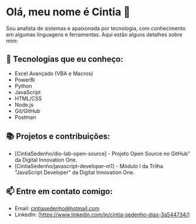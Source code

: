# Olá, meu nome é Cintia 👋

Sou analista de sistemas e apaixonada por tecnologia, com conhecimento em algumas linguagens e ferramentas. Aqui estão alguns detalhes sobre mim:

## 🚀 Tecnologias que eu conheço:
- Excel Avançado (VBA e Macros)
- PowerBi
- Python
- JavaScript
- HTML/CSS
- Node.js
- Git/GitHub
- Postman

## 📚 Projetos e contribuições:
- [CintiaSedenho/dio-lab-open-source] - Projeto Open Source no GitHub" da Digital Innovation One.
- [CintiaSedenho/javascript-developer-m1] - Módulo I da Trilha "JavaScript Developer" da Digital Innovation One.
  
## 📫 Entre em contato comigo:
- Email: cintiasedenho@hotmail.com
- LinkedIn: [https://www.linkedin.com/in/cintia-sedenho-dias-3a544734/]
